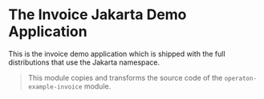 # The Invoice Jakarta Demo Application

This is the invoice demo application which is shipped with the full distributions that use the Jakarta namespace.

> This module copies and transforms the source code of the `operaton-example-invoice` module.
